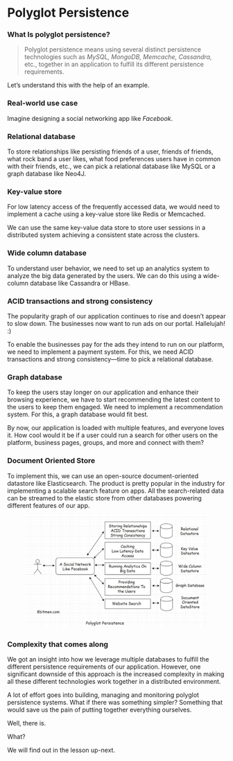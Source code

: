 # Polyglot Persistence

### What Is polyglot persistence? <a href="#what-is-polyglot-persistence" id="what-is-polyglot-persistence"></a>

> Polyglot persistence means using several distinct persistence technologies such as _MySQL, MongoDB, Memcache, Cassandra,_ etc., together in an application to fulfill its different persistence requirements.

Let’s understand this with the help of an example.

### Real-world use case <a href="#real-world-use-case" id="real-world-use-case"></a>

Imagine designing a social networking app like _Facebook_.

### Relational database <a href="#relational-database" id="relational-database"></a>

To store relationships like persisting friends of a user, friends of friends, what rock band a user likes, what food preferences users have in common with their friends, etc., we can pick a relational database like MySQL or a graph database like Neo4J.

### Key-value store <a href="#key-value-store" id="key-value-store"></a>

For low latency access of the frequently accessed data, we would need to implement a cache using a key-value store like Redis or Memcached.

We can use the same key-value data store to store user sessions in a distributed system achieving a consistent state across the clusters.

### Wide column database <a href="#wide-column-database" id="wide-column-database"></a>

To understand user behavior, we need to set up an analytics system to analyze the big data generated by the users. We can do this using a wide-column database like Cassandra or HBase.

### ACID transactions and strong consistency <a href="#acid-transactions-and-strong-consistency" id="acid-transactions-and-strong-consistency"></a>

The popularity graph of our application continues to rise and doesn’t appear to slow down. The businesses now want to run ads on our portal. Hallelujah! :)

To enable the businesses pay for the ads they intend to run on our platform, we need to implement a payment system. For this, we need ACID transactions and strong consistency—time to pick a relational database.

### Graph database <a href="#graph-database" id="graph-database"></a>

To keep the users stay longer on our application and enhance their browsing experience, we have to start recommending the latest content to the users to keep them engaged. We need to implement a recommendation system. For this, a graph database would fit best.

By now, our application is loaded with multiple features, and everyone loves it. How cool would it be if a user could run a search for other users on the platform, business pages, groups, and more and connect with them?

### Document Oriented Store <a href="#document-oriented-store" id="document-oriented-store"></a>

To implement this, we can use an open-source document-oriented datastore like Elasticsearch. The product is pretty popular in the industry for implementing a scalable search feature on apps. All the search-related data can be streamed to the elastic store from other databases powering different features of our app.

<figure><img src="../.gitbook/assets/Screenshot 2023-08-21 at 4.19.35 AM.png" alt=""><figcaption></figcaption></figure>

### Complexity that comes along <a href="#complexity-that-comes-along" id="complexity-that-comes-along"></a>

We got an insight into how we leverage multiple databases to fulfill the different persistence requirements of our application. However, one significant downside of this approach is the increased complexity in making all these different technologies work together in a distributed environment.

A lot of effort goes into building, managing and monitoring polyglot persistence systems. What if there was something simpler? Something that would save us the pain of putting together everything ourselves.

Well, there is.

What?

We will find out in the lesson up-next.
